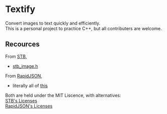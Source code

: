 # Textify
Convert images to text quickly and efficiently. <br>
This is a personal project to practice C++, but all contributers are welcome.

## Recources
From [STB](https://github.com/nothings/stb),
- [stb_image.h](https://github.com/nothings/stb/blob/master/stb_image.h)

From [RapidJSON](https://github.com/Tencent/rapidjson),
- literally all of [this](https://github.com/Tencent/rapidjson/tree/master/include/rapidjson)

Both are held under the MIT Liscence, with alternatives: <br>
[STB's Licenses](https://github.com/nothings/stb/blob/master/LICENSE) <br>
[RapidJSON's Licenses](https://github.com/Tencent/rapidjson/blob/master/license.txt)
